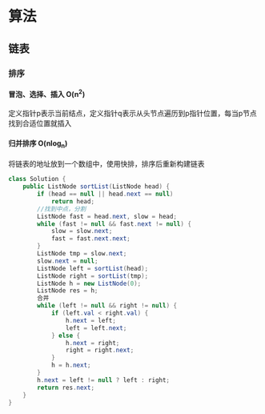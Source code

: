 # 算法

## 链表

### 排序

#### 冒泡、选择、插入 O(n<sup>2</sup>)

定义指针p表示当前结点，定义指针q表示从头节点遍历到p指针位置，每当p节点找到合适位置就插入

#### 归并排序 O(nlog<sub>n</sub>)

将链表的地址放到一个数组中，使用快排，排序后重新构建链表

```java
class Solution {
    public ListNode sortList(ListNode head) {
        if (head == null || head.next == null)
            return head;
        //找到中点，分割
        ListNode fast = head.next, slow = head;
        while (fast != null && fast.next != null) {
            slow = slow.next;
            fast = fast.next.next;
        }
        ListNode tmp = slow.next;
        slow.next = null;
        ListNode left = sortList(head);
        ListNode right = sortList(tmp);
        ListNode h = new ListNode(0);
        ListNode res = h;
        合并
        while (left != null && right != null) {
            if (left.val < right.val) {
                h.next = left;
                left = left.next;
            } else {
                h.next = right;
                right = right.next;
            }
            h = h.next;
        }
        h.next = left != null ? left : right;
        return res.next;
    }
}

```

